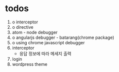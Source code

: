 
# todos
1. o interceptor
2. o directive
3.   atom - node debugger
4. o angularjs debugger - batarang(chrome package)
5. o using chrome javascript debugger
6.   interceptor
      - 응답 정보에 따라 메세지 출력
7.   login
8.   wordpress theme
